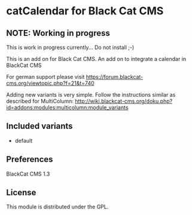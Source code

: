 catCalendar for Black Cat CMS
===============================


## NOTE: Working in progress
This is work in progress currently... Do not install ;-)

This is an add on for Black Cat CMS.
An add on to integrate a calendar in BlackCat CMS

For german support please visit https://forum.blackcat-cms.org/viewtopic.php?f=21&t=740

Adding new variants is very simple. Follow the instructions similar as described for MultiColumn:
http://wiki.blackcat-cms.org/doku.php?id=addons:modules:multicolumn:module_variants

## Included variants
- default

## Preferences
BlackCat CMS 1.3

## License
This module is distributed under the GPL.